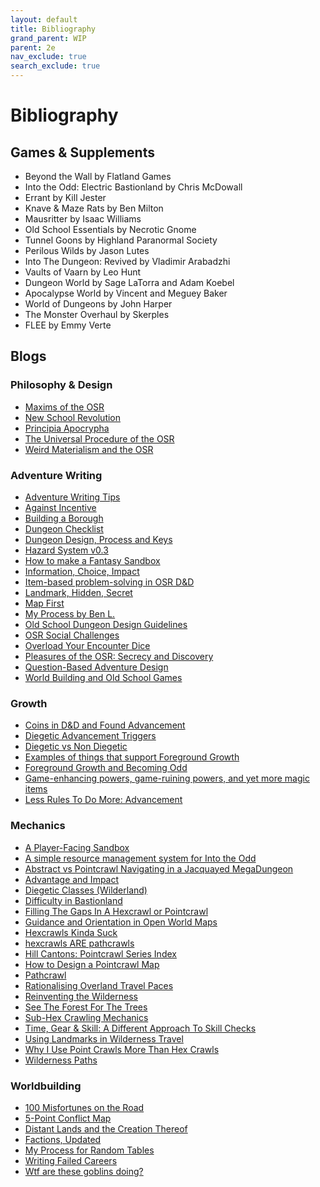 ```yaml
---
layout: default
title: Bibliography
grand_parent: WIP
parent: 2e 
nav_exclude: true
search_exclude: true
---
```


# Bibliography

## Games & Supplements

- Beyond the Wall by Flatland Games
- Into the Odd: Electric Bastionland by Chris McDowall
- Errant by Kill Jester
- Knave & Maze Rats by Ben Milton
- Mausritter by Isaac Williams
- Old School Essentials by Necrotic Gnome
- Tunnel Goons by Highland Paranormal Society
- Perilous Wilds by Jason Lutes
- Into The Dungeon: Revived by Vladimir Arabadzhi
- Vaults of Vaarn by Leo Hunt
- Dungeon World by Sage LaTorra and Adam Koebel
- Apocalypse World by Vincent and Meguey Baker
- World of Dungeons by John Harper
- The Monster Overhaul by Skerples
- FLEE by Emmy Verte

## Blogs

### Philosophy & Design

- [Maxims of the OSR](https://alldeadgenerations.blogspot.com/2023/08/maxims-of-osr.html)
- [New School Revolution](https://boneboxchant.wordpress.com/2019/12/21/nsr/)
- [Principia Apocrypha](https://lithyscaphe.blogspot.com/p/principia-apocrypha.html)
- [The Universal Procedure of the OSR](https://www.prismaticwasteland.com/blog/the-universal-procedure-of-the-osr)
- [Weird Materialism and the OSR](https://deepunderstone.wordpress.com/2019/11/23/weird-materialism-and-the-osr/)

### Adventure Writing

- [Adventure Writing Tips](http://throneofsalt.blogspot.com/2022/02/adventure-writing-tips.html)
- [Against Incentive](https://lukegearing.blot.im/against-incentive)
- [Building a Borough](https://www.youtube.com/watch?v=Dzxc8wQ57uI)
- [Dungeon Checklist](http://goblinpunch.blogspot.com/2016/01/dungeon-checklist.html)
- [Dungeon Design, Process and Keys](https://alldeadgenerations.blogspot.com/2022/12/dungeon-design-process-and-keys.html)
- [Hazard System v0.3](https://www.necropraxis.com/2017/11/22/hazard-system-v0-3/)
- [How to make a Fantasy Sandbox](https://batintheattic.blogspot.com/2009/08/how-to-make-fantasy-sandbox.html)
- [Information, Choice, Impact](https://www.bastionland.com/2018/09/the-ici-doctrine-information-choice.html)
- [Item-based problem-solving in OSR D&D](http://udan-adan.blogspot.com/2018/02/when-all-you-have-is-hammer-item-based.html)
- [Landmark, Hidden, Secret](https://diyanddragons.blogspot.com/2019/10/landmark-hidden-secret.html)
- [Map First](https://lukegearing.blot.im/techniques-to-write-adventures#map-first)
- [My Process by Ben L.](https://maziriansgarden.blogspot.com/2022/10/my-process.html)
- [Old School Dungeon Design Guidelines](https://grognardia.blogspot.com/2009/02/old-school-dungeon-design-guidelines.html)
- [OSR Social Challenges](https://slightadjustments.blogspot.com/2020/04/osr-social-challenges.html)
- [Overload Your Encounter Dice](https://meanderingbanter.blogspot.com/2018/10/OVERLOAD-YOUR-ENCOUNTER-DICE.html)
- [Pleasures of the OSR: Secrecy and Discovery](https://maziriansgarden.blogspot.com/2019/04/pleasures-of-osr-secrecy-and-discovery.html)
- [Question-Based Adventure Design](https://www.mindstormpress.com/question-based-adventure-design)
- [World Building and Old School Games](https://maziriansgarden.blogspot.com/2017/12/world-building-and-old-school-games.html)

### Growth

- [Coins in D&D and Found Advancement](https://lichvanwinkle.blogspot.com/2021/11/coins-in-d-and-found-advancement.html)
- [Diegetic Advancement Triggers](https://dreamingdragonslayer.wordpress.com/2020/06/13/diegetic-advancement-triggers/)
- [Diegetic vs Non Diegetic](https://cavegirlgames.blogspot.com/2019/09/terminology-diegetic-vs-non-diegetic.html)
- [Examples of things that support Foreground Growth](https://mhuthulan.mediumquality.uk/2021/11/28/examples-of-things-that-cause-foreground-growth/)
- [Foreground Growth and Becoming Odd](https://www.bastionland.com/2016/05/foreground-growth-and-becoming-odd.html)
- [Game-enhancing powers, game-ruining powers, and yet more magic items](https://udan-adan.blogspot.com/2021/10/game-enhancing-powers-game-ruining.html)
- [Less Rules To Do More: Advancement](https://aboleth-overlords.com/2020/09/19/less-rules-to-do-more-advancement/)

### Mechanics

- [A Player-Facing Sandbox](https://pointlessmonument.blot.im/a-player-facing-sandbox-part-1-the-map)
- [A simple resource management system for Into the Odd](https://blog.thesconesalone.com/2018/07/a-simple-resource-management-system.html)
- [Abstract vs Pointcrawl Navigating in a Jacquayed MegaDungeon](https://gundobadgames.blogspot.com/2020/10/abstract-vs-pointcrawl-navigating-in.html)
- [Advantage and Impact](https://dreamingdragonslayer.wordpress.com/2020/03/28/advantage-and-impact/)
- [Diegetic Classes (Wilderland)](https://riseupcomus.blogspot.com/2020/11/diegetic-classes-wilderland.html)
- [Difficulty in Bastionland](https://www.bastionland.com/2020/03/difficulty-in-bastionland.html)
- [Filling The Gaps In A Hexcrawl or Pointcrawl](https://dicegoblin.blog/the-things-we-find-along-the-way-filling-the-gaps-in-a-hexcrawl-or-pointcrawl)
- [Guidance and Orientation in Open World Maps](https://iuliu-cosmin-oniscu.medium.com/guidance-and-orientation-in-open-world-maps-c7ff78a12a05)
- [Hexcrawls Kinda Suck](https://goblinpunch.blogspot.com/2024/01/hexcrawls-kinda-suck.html)
- [hexcrawls ARE pathcrawls](https://permacrandam.blogspot.com/2022/09/hexcrawls-are-pathcrawls.html)
- [Hill Cantons: Pointcrawl Series Index](http://hillcantons.blogspot.com/2014/11/pointcrawl-series-index.html)
- [How to Design a Pointcrawl Map](https://www.youtube.com/watch?v=4Yi0EnZATng)
- [Pathcrawl](http://detectmagic.blogspot.com/2014/04/pathcrawl.html)
- [Rationalising Overland Travel Paces](https://retiredadventurer.blogspot.com/2019/07/rationalising-overland-travel-paces.html)
- [Reinventing the Wilderness](https://sachagoat.blot.im/re-inventing-the-wilderness-part-1-introduction)
- [See The Forest For The Trees](https://blog.d4caltrops.com/2019/04/see-forest-for-trees.html)
- [Sub-Hex Crawling Mechanics](https://diyanddragons.blogspot.com/2018/02/sub-hex-crawling-mechanics-part-1.html)
- [Time, Gear & Skill: A Different Approach To Skill Checks](https://dicegoblin.blog/time-gear-skill-a-different-approach-to-skill-checks)
- [Using Landmarks in Wilderness Travel](https://maziriansgarden.blogspot.com/2021/08/using-landmarks-in-wilderness-travel.html)
- [Why I Use Point Crawls More Than Hex Crawls](https://silverarmpress.com/why-i-use-point-crawls-more-than-hex-crawls/)
- [Wilderness Paths](https://blog.trilemma.com/2021/08/wilderness-paths.html)

### Worldbuilding

- [100 Misfortunes on the Road](https://wizardthieffighter.blogspot.com/2018/02/ultraviolet-grasslands-100-misfortunes.html)
- [5-Point Conflict Map](https://chaosgrenade.com/5-point-conflict-map)
- [Distant Lands and the Creation Thereof](https://crateredland.blogspot.com/2019/06/distant-lands-and-creation-thereof.html)
- [Factions, Updated](https://xenio.bearblog.dev/factions-updated/)
- [My Process for Random Tables](https://blog.d4caltrops.com/2022/05/table-talk-my-process-for-random-tables.html)
- [Writing Failed Careers](https://www.youtube.com/watch?v=jS51XkA9-_k)
- [Wtf are these goblins doing?](https://goblinpunch.blogspot.com/2013/05/wtf-are-those-goblins-doing.html)